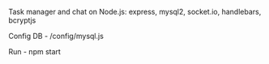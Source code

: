 Task manager and chat on Node.js: express, mysql2, socket.io, handlebars, bcryptjs

Config DB - /config/mysql.js

Run - npm start

